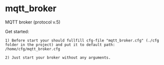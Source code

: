 # mqtt_broker
  MQTT broker (protocol v.5)

  Get started:
  
    1) Before start your should fullfill cfg-file "mqtt_broker.cfg" (./cfg folder in the project) and put it to default path: /home/cfg/mqtt_broker.cfg
    
    2) Just start your broker without any arguments.  
